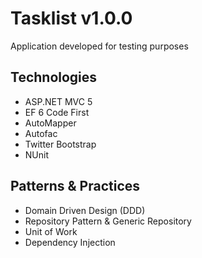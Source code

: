 Tasklist v1.0.0
================

Application developed for testing purposes

Technologies
------------
* ASP.NET MVC 5
* EF 6 Code First 
* AutoMapper
* Autofac
* Twitter Bootstrap
* NUnit

Patterns & Practices
---------------------
* Domain Driven Design (DDD)
* Repository Pattern & Generic Repository
* Unit of Work 
* Dependency Injection

 



 

